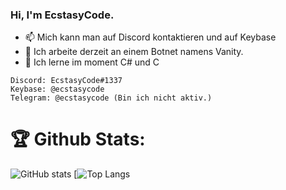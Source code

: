 ### Hi, I'm EcstasyCode. 
- 📫 Mich kann man auf Discord kontaktieren und auf Keybase
- 🔭 Ich arbeite derzeit an einem Botnet namens Vanity.
- 🌱 Ich lerne im moment C# und C
```
Discord: EcstasyCode#1337
Keybase: @ecstasycode
Telegram: @ecstasycode (Bin ich nicht aktiv.)
```

# 🏆 Github Stats:
![GitHub stats](https://github-readme-stats.vercel.app/api?username=ecstasycode&show_icons=true&theme=tokyonight&layout=compact)
[![Top Langs](https://github-readme-stats.vercel.app/api/top-langs/?username=ecstasycode&layout=compact)
